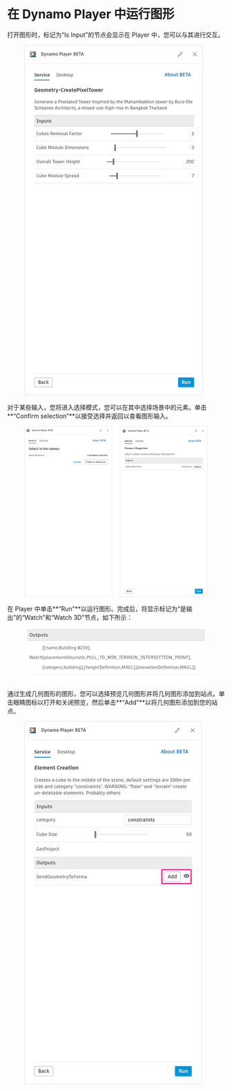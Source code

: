 # 在 Dynamo Player 中运行图形

打开图形时，标记为“Is Input”的节点会显示在 Player 中，您可以与其进行交互。

<figure><img src="../.gitbook/assets/run-button.png" alt=""><figcaption></figcaption></figure>

对于某些输入，您将进入选择模式，您可以在其中选择场景中的元素。单击**“Confirm selection”**以接受选择并返回以查看图形输入。

<figure><img src="../.gitbook/assets/selection-flow.png" alt=""><figcaption></figcaption></figure>

在 Player 中单击**“Run”**以运行图形。完成后，将显示标记为“是输出”的“Watch”和“Watch 3D”节点，如下所示：

<figure><img src="../.gitbook/assets/watch-output.png" alt=""><figcaption></figcaption></figure>

通过生成几何图形的图形，您可以选择预览几何图形并将几何图形添加到站点。单击眼睛图标以打开和关闭预览，然后单击**“Add”**以将几何图形添加到您的站点。

<figure><img src="../.gitbook/assets/add.png" alt=""><figcaption></figcaption></figure>
